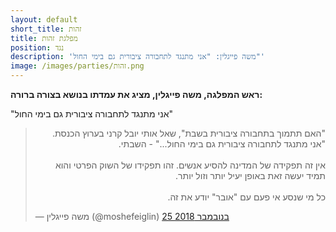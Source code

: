 ```yaml
---
layout: default
short_title: זהות
title: מפלגת זהות
position: נגד
description: 'משה פייגלין: "אני מתנגד לתחבורה ציבורית גם בימי החול"'
image: /images/parties/זהות.png
---
```


**ראש המפלגה, משה פייגלין, מציג את עמדתו בנושא בצורה ברורה:**

"אני מתנגד לתחבורה ציבורית גם בימי החול"

<blockquote class="twitter-tweet" data-lang="he"><p lang="iw" dir="rtl">&quot;האם תתמוך בתחבורה ציבורית בשבת&quot;, שאל אותי יובל קרני בערוץ הכנסת. &quot;אני מתנגד לתחבורה ציבורית גם בימי החול...&quot; - השבתי.<br><br>אין זה תפקידה של המדינה להסיע אנשים. זהו תפקידו של השוק הפרטי והוא תמיד יעשה זאת באופן יעיל יותר וזול יותר.<br><br>כל מי שנסע אי פעם עם &quot;אובר&quot; יודע את זה.</p>&mdash; משה פייגלין (@moshefeiglin) <a href="https://twitter.com/moshefeiglin/status/1066597839340486656?ref_src=twsrc%5Etfw">25 בנובמבר 2018</a></blockquote> <script async src="https://platform.twitter.com/widgets.js" charset="utf-8"></script> 
